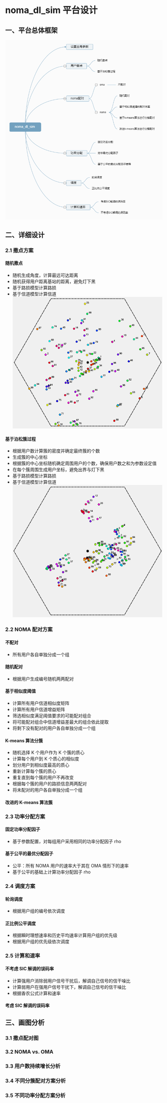 # noma_dl_sim 平台设计
## 一、平台总体框架
![平台总体框架](_v_images/_平台总体框架_1529244609_21015.png)
## 二、详细设计

### 2.1 撒点方案

#### 随机撒点
- 随机生成角度，计算最远可达距离
- 随机获得用户距离基站的距离，避免灯下黑
- 基于路损模型计算路损
- 基于信道模型计算信道
![随机撒点示意图](_v_images/_随机撒点示意图_1529244076_20104.png)
#### 基于泊松簇过程
- 根据用户数计算簇的密度并确定最终簇的个数
- 生成簇的中心坐标
- 根据簇的中心坐标随机确定周围用户的个数，确保用户数之和为参数设定值
- 在每个簇周围生成用户坐标，避免出界与灯下黑
- 基于路损模型计算路损
- 基于信道模型计算信道
![基于泊松簇过程的撒点示意图](_v_images/_基于泊松簇过程的撒点_1529244031_24770.png)
### 2.2 NOMA 配对方案

#### 不配对
- 所有用户各自单独分成一个组
#### 随机配对
- 根据用户生成编号随机两两配对
#### 基于相似度阈值
- 计算所有用户信道相似度矩阵
- 计算所有用户信道增益矩阵
- 筛选相似度满足阈值要求的可能配对组合
- 将可能配对组合中信道增益差最大的组合依此提取
- 将剩下没有配对的用户各自单独分成一个组
#### K-means 算法分簇
- 随机选择 K 个用户作为 K 个簇的质心
- 计算每个用户到 K 个质心的相似度
- 划分用户到相似度最高的质心
- 重新计算每个簇的质心
- 重复直到每个簇的用户不再改变
- 根据每个簇的用户的路损信息两两配对
- 将未配对的用户各自单独分成一个组
#### 改进的 K-means 算法簇

### 2.3 功率分配方案

#### 固定功率分配因子
- 基于参数配置，对每组用户采用相同的功率分配因子 rho
#### 基于公平的最优分配因子
- 公平：所有 NOMA 用户的速率大于其在 OMA 情形下的速率
- 基于公平的基础上计算功率分配因子 rho
### 2.4 调度方案

#### 轮询调度
- 根据用户组的编号依次调度
#### 正比例公平调度
- 根据瞬时理想速率和历史平均速率计算用户组的优先级
- 根据用户组的优先级依次调度
### 2.5 计算和速率

#### 不考虑 SIC 解调的误码率
- 计算强用户消除弱用户信号干扰后，解调自己信号的信干噪比
- 计算弱用户在强用户信号干扰下，解调自己信号的信干噪比
- 根据香农公式计算和速率
#### 考虑 SIC 解调的误码率

## 三、画图分析

### 3.1 撒点配对图

### 3.2 NOMA vs. OMA

### 3.3 用户数持续增长分析

### 3.4 不同分簇配对方案分析

### 3.5 不同功率分配方案分析